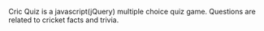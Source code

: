 Cric Quiz is a javascript(jQuery) multiple choice quiz game. Questions are related to cricket facts and trivia.
